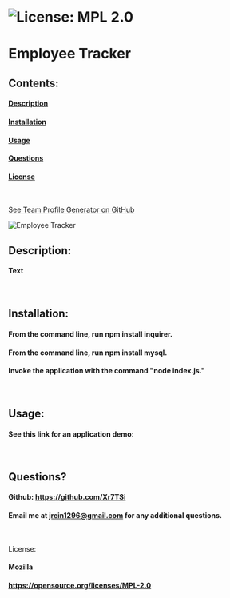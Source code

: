 

 # ![License: MPL 2.0](https://img.shields.io/badge/License-MPL%202.0-brightgreen.svg)

  # Employee Tracker

  ## Contents:
  #### [Description](#description:)
  #### [Installation](#installation:)
  #### [Usage](#usage;)
  #### [Questions](#questions:)
  #### [License](#license:)
  &nbsp;

[See Team Profile Generator on GitHub](https://github.com/Xr7TSi/Team-Profile-Generator)

![Employee Tracker](./Assets/Team-Profile.png)
  
  ## Description: 

  #### Text
  &nbsp;

  ## Installation: 

  #### From the command line, run npm install inquirer. 
  #### From the command line, run npm install mysql. 
  #### Invoke the application with the command "node index.js."
  &nbsp;

  ## Usage: 

  #### See this link for an application demo: 
  &nbsp;


  ## Questions?

  #### Github: https://github.com/Xr7TSi
  #### Email me at jrein1296@gmail.com for any additional questions.
  &nbsp;

  License:
  #### Mozilla
  #### https://opensource.org/licenses/MPL-2.0